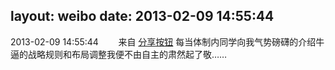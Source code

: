 layout: weibo
date: 2013-02-09 14:55:44
---
2013-02-09 14:55:44  &nbsp;&nbsp;&nbsp;&nbsp;&nbsp;&nbsp; 来自 <a href="http://app.weibo.com/t/feed/cUcI1A" rel="nofollow">分享按钮</a>
每当体制内同学向我气势磅礴的介绍牛逼的战略规则和布局调整我便不由自主的肃然起了敬…… ​​​
